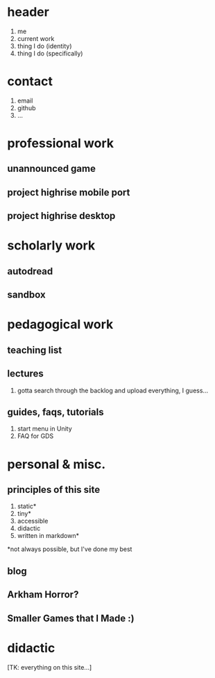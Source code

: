 # header

1. me
2. current work
3. thing I do (identity)
4. thing I do (specifically)

# contact

1. email
2. github
3. ...

# professional work

## unannounced game

## project highrise mobile port

## project highrise desktop


# scholarly work

## autodread

## sandbox


# pedagogical work

## teaching list

## lectures

1. gotta search through the backlog and upload everything, I guess...

## guides, faqs, tutorials

1. start menu in Unity
2. FAQ for GDS

# personal & misc.

## principles of this site

1. static\*
2. tiny\*
3. accessible
4. didactic
5. written in markdown\*

\*not always possible, but I've done my best

## blog

## Arkham Horror?

## Smaller Games that I Made :)

# didactic

[TK: everything on this site...]
